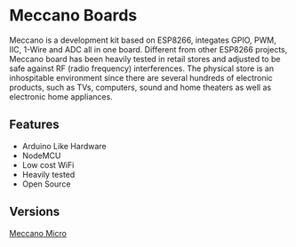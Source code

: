 # Meccano Boards
Meccano is a development kit based on ESP8266, integates GPIO, PWM, IIC, 1-Wire and ADC all in one board.
Different from other ESP8266 projects, Meccano board has been heavily tested in retail stores and adjusted to be safe against RF (radio frequency) interferences. The physical store is an inhospitable environment since there are several hundreds of electronic products, such as TVs, computers, sound and home theaters as well as electronic home appliances.

## Features
 - Arduino Like Hardware
 - NodeMCU
 - Low cost WiFi
 - Heavily tested
 - Open Source

## Versions
[Meccano Micro](/meccano_micro.MD)
